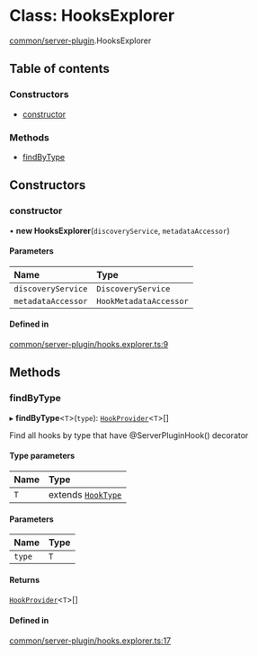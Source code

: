 # Class: HooksExplorer

[common/server-plugin](../modules/common_server_plugin.md).HooksExplorer

## Table of contents

### Constructors

- [constructor](common_server_plugin.HooksExplorer.md#constructor)

### Methods

- [findByType](common_server_plugin.HooksExplorer.md#findbytype)

## Constructors

### <a id="constructor" name="constructor"></a> constructor

• **new HooksExplorer**(`discoveryService`, `metadataAccessor`)

#### Parameters

| Name | Type |
| :------ | :------ |
| `discoveryService` | `DiscoveryService` |
| `metadataAccessor` | `HookMetadataAccessor` |

#### Defined in

[common/server-plugin/hooks.explorer.ts:9](https://github.com/brickdoc/brickdoc/blob/master/apps/server-api/src/common/server-plugin/hooks.explorer.ts#L9)

## Methods

### <a id="findbytype" name="findbytype"></a> findByType

▸ **findByType**<`T`\>(`type`): [`HookProvider`](../modules/common_server_plugin.md#hookprovider)<`T`\>[]

Find all hooks by type that have @ServerPluginHook() decorator

#### Type parameters

| Name | Type |
| :------ | :------ |
| `T` | extends [`HookType`](../enums/common_server_plugin.HookType.md) |

#### Parameters

| Name | Type |
| :------ | :------ |
| `type` | `T` |

#### Returns

[`HookProvider`](../modules/common_server_plugin.md#hookprovider)<`T`\>[]

#### Defined in

[common/server-plugin/hooks.explorer.ts:17](https://github.com/brickdoc/brickdoc/blob/master/apps/server-api/src/common/server-plugin/hooks.explorer.ts#L17)
